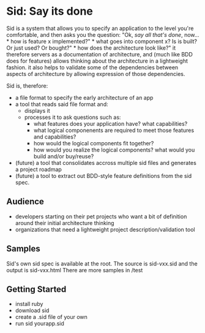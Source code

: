 Sid: Say its done
=================
Sid is a system that allows you to specify an application to the level you're comfortable, and then asks you the question:
"Ok, *say all that's done*, now...
    * how is feature x implemented?"
    * what goes into component x? Is is built? Or just used? Or bought?"
    * how does the architecture look like?"
it therefore servers as a documentation of architecture, and (much like BDD does for features) allows thinking about the architecture in a lightweight fashion.
it also helps to validate some of the dependencies between aspects of architecture by allowing expression of those dependencies.

Sid is, therefore:
* a file format to specify the early architecture of an app
* a tool that reads said file format and:
  * displays it
  * processes it to ask questions such as:
    * what features does your application have? what capabilities?
    * what logical componenents are required to meet those features and capabilities?
    * how would the logical components fit together?
    * how would you realize the logical components? what would you build and/or buy/reuse?
* (future) a tool that consolidates accross multiple sid files and generates a project roadmap
* (future) a tool to extract out BDD-style feature definitions from the sid spec.

Audience
--------
* developers starting on their pet projects who want a bit of definition around their initial architecture thinking
* organizations that need a lightweight project description/validation tool

Samples
-------
Sid's own sid spec is available at the root. The source is sid-vxx.sid and the output is sid-vxx.html
There are more samples in /test

Getting Started
---------------
* install ruby
* download sid
* create a .sid file of your own
* run
    sid yourapp.sid
    

